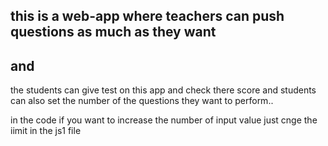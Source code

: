 <h2>this is a web-app where teachers can push questions as much as they want</h2>
<h2>and</h2>
<p>
the students can give test on this app and check there score and students can also set the number of the questions they want to perform..

in the code if you want to increase the number of input value just cnge the iimit in the js1 file
  
</p>
